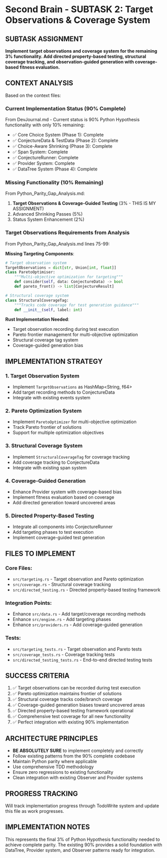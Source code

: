 # Second Brain - SUBTASK 2: Target Observations & Coverage System

## SUBTASK ASSIGNMENT
**Implement target observations and coverage system for the remaining 3% functionality. Add directed property-based testing, structural coverage tracking, and observation-guided generation with coverage-based fitness evaluation.**

## CONTEXT ANALYSIS

Based on the context files:

### Current Implementation Status (90% Complete)
From DevJournal.md - Current status is 90% Python Hypothesis functionality with only 10% remaining:
- ✅ Core Choice System (Phase 1): Complete
- ✅ ConjectureData & TestData (Phase 2): Complete 
- ✅ Choice-Aware Shrinking (Phase 3): Complete
- ✅ Span System: Complete
- ✅ ConjectureRunner: Complete
- ✅ Provider System: Complete
- ✅ DataTree System (Phase 4): Complete

### Missing Functionality (10% Remaining)
From Python_Parity_Gap_Analysis.md:
1. **Target Observations & Coverage-Guided Testing** (3% - THIS IS MY ASSIGNMENT)
2. Advanced Shrinking Passes (5%)
3. Status System Enhancement (2%)

### Target Observations Requirements from Analysis
From Python_Parity_Gap_Analysis.md lines 75-99:

**Missing Targeting Components**:
```python
# Target observation system
TargetObservations = dict[str, Union[int, float]]
class ParetoOptimiser:
    """Multi-objective optimization for targeting"""
    def consider(self, data: ConjectureData) -> bool
    def pareto_front() -> list[ConjectureResult]

# Structural coverage system  
class StructuralCoverageTag:
    """Tracks code coverage for test generation guidance"""
    def __init__(self, label: int)
```

**Rust Implementation Needed**:
- Target observation recording during test execution
- Pareto frontier management for multi-objective optimization
- Structural coverage tag system
- Coverage-guided generation bias

## IMPLEMENTATION STRATEGY

### 1. Target Observation System
- Implement `TargetObservations` as HashMap<String, f64>
- Add target recording methods to ConjectureData
- Integrate with existing events system

### 2. Pareto Optimization System
- Implement `ParetoOptimizer` for multi-objective optimization
- Track Pareto frontier of solutions
- Support for multiple optimization objectives

### 3. Structural Coverage System
- Implement `StructuralCoverageTag` for coverage tracking
- Add coverage tracking to ConjectureData
- Integrate with existing span system

### 4. Coverage-Guided Generation
- Enhance Provider system with coverage-based bias
- Implement fitness evaluation based on coverage
- Add directed generation toward uncovered areas

### 5. Directed Property-Based Testing
- Integrate all components into ConjectureRunner
- Add targeting phases to test execution
- Implement coverage-guided test generation

## FILES TO IMPLEMENT

### Core Files:
- `src/targeting.rs` - Target observation and Pareto optimization
- `src/coverage.rs` - Structural coverage tracking
- `src/directed_testing.rs` - Directed property-based testing framework

### Integration Points:
- Enhance `src/data.rs` - Add target/coverage recording methods
- Enhance `src/engine.rs` - Add targeting phases
- Enhance `src/providers.rs` - Add coverage-guided generation

### Tests:
- `src/targeting_tests.rs` - Target observation and Pareto tests
- `src/coverage_tests.rs` - Coverage tracking tests
- `src/directed_testing_tests.rs` - End-to-end directed testing tests

## SUCCESS CRITERIA

1. ✅ Target observations can be recorded during test execution
2. ✅ Pareto optimization maintains frontier of solutions
3. ✅ Structural coverage tracks code/branch coverage
4. ✅ Coverage-guided generation biases toward uncovered areas
5. ✅ Directed property-based testing framework operational
6. ✅ Comprehensive test coverage for all new functionality
7. ✅ Perfect integration with existing 90% implementation

## ARCHITECTURE PRINCIPLES

- **BE ABSOLUTELY SURE** to implement completely and correctly
- Follow existing patterns from the 90% complete codebase
- Maintain Python parity where applicable
- Use comprehensive TDD methodology
- Ensure zero regressions to existing functionality
- Clean integration with existing Observer and Provider systems

## PROGRESS TRACKING

Will track implementation progress through TodoWrite system and update this file as work progresses.

## IMPLEMENTATION NOTES

This represents the final 3% of Python Hypothesis functionality needed to achieve complete parity. The existing 90% provides a solid foundation with DataTree, Provider system, and Observer patterns ready for integration.
